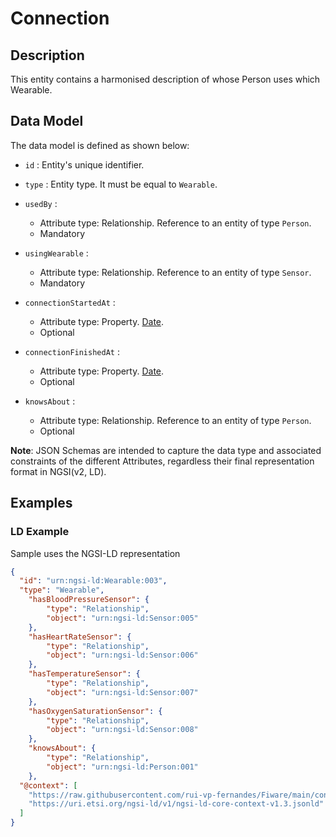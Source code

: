 # Connection

## Description

This entity contains a harmonised description of whose Person uses which Wearable.

## Data Model

The data model is defined as shown below:

-   `id` : Entity's unique identifier.

-   `type` : Entity type. It must be equal to `Wearable`.

-   `usedBy` : 
    -   Attribute type: Relationship. Reference to an entity of type `Person`.
    -   Mandatory

-   `usingWearable` : 
    -   Attribute type: Relationship. Reference to an entity of type `Sensor`.
    -   Mandatory

-   `connectionStartedAt` : 
    -   Attribute type: Property. [Date](https://schema.org/Date).
    -   Optional

-   `connectionFinishedAt` : 
    -   Attribute type: Property. [Date](https://schema.org/Date).
    -   Optional

-   `knowsAbout` : 
    -   Attribute type: Relationship. Reference to an entity of type `Person`.
    -   Optional



**Note**: JSON Schemas are intended to capture the data type and associated
constraints of the different Attributes, regardless their final representation
format in NGSI(v2, LD).

## Examples

### LD Example

Sample uses the NGSI-LD representation

```json
{
  "id": "urn:ngsi-ld:Wearable:003",
  "type": "Wearable",
    "hasBloodPressureSensor": {
        "type": "Relationship",
        "object": "urn:ngsi-ld:Sensor:005"
    },
    "hasHeartRateSensor": {
        "type": "Relationship",
        "object": "urn:ngsi-ld:Sensor:006"
    },
    "hasTemperatureSensor": {
        "type": "Relationship",
        "object": "urn:ngsi-ld:Sensor:007"
    },
    "hasOxygenSaturationSensor": {
        "type": "Relationship",
        "object": "urn:ngsi-ld:Sensor:008"
    },
    "knowsAbout": {
        "type": "Relationship",
        "object": "urn:ngsi-ld:Person:001"
    },
  "@context": [
    "https://raw.githubusercontent.com/rui-vp-fernandes/Fiware/main/context.jsonld",
    "https://uri.etsi.org/ngsi-ld/v1/ngsi-ld-core-context-v1.3.jsonld"
  ]
}
```
